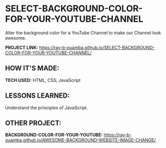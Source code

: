 # SELECT-BACKGROUND-COLOR-FOR-YOUR-YOUTUBE-CHANNEL

Alter the background color for a YouTube Channel to make our Channel look awesome. 

**PROJECT LINK:**  https://ray-b-ouamba.github.io/SELECT-BACKGROUND-COLOR-FOR-YOUR-YOUTUBE-CHANNEL/

## HOW IT'S MADE:

**TECH USED:** HTML, CSS, JavaScript

## LESSONS LEARNED:
Understand the principles of JavaScript.

## OTHER PROJECT:
**BACKGROUND-COLOR-FOR-YOUR-YOUTUBE:** https://ray-b-ouamba.github.io/AWESOME-BACKGROUND-WEBSITE-IMAGE-CHANGE/
